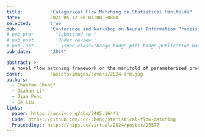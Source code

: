 ```yaml
---
title:          "Categorical Flow Matching on Statistical Manifolds"
date:           2024-05-12 00:01:00 +0800
selected:       true
pub:            "Conference and Workshop on Neural Information Processing Systems (NeurIPS)"
# pub_pre:        "Submitted to "
# pub_post:       'Under review.'
# pub_last:       ' <span class="badge badge-pill badge-publication badge-success">Spotlight</span>'
pub_date:       "2024"

abstract: >-
  A novel flow matching framework on the manifold of parameterized probability measures for discrete generation.
cover:          /assets/images/covers/2024-sfm.jpg
authors:
  - Chaoran Cheng*
  - Jiahan Li*
  - Jian Peng
  - Ge Liu
links:
  paper: https://arxiv.org/abs/2405.16441
  Code: https://github.com/ccr-cheng/statistical-flow-matching
  Proceedings: https://nips.cc/virtual/2024/poster/96577
---
```

